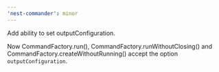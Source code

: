 ```yaml
---
'nest-commander': minor
---
```


Add ability to set outputConfiguration.

Now CommandFactory.run(), CommandFactory.runWithoutClosing() and
CommandFactory.createWithoutRunning() accept the option `outputConfiguration`.

